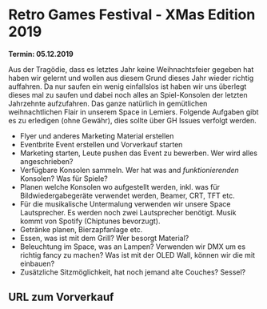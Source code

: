 # Retro Games Festival - XMas Edition 2019

__Termin: 05.12.2019__

Aus der Tragödie, dass es letztes Jahr keine Weihnachtsfeier gegeben hat haben wir gelernt und wollen aus diesem Grund dieses Jahr wieder richtig auffahren. Da nur saufen ein wenig einfallslos ist haben wir uns überlegt dieses mal zu saufen und dabei noch alles an Spiel-Konsolen der letzten Jahrzehnte aufzufahren. Das ganze natürlich in gemütlichen weihnachtlichen Flair in unserem Space in Lemiers.
Folgende Aufgaben gibt es zu erledigen (ohne Gewähr), dies sollte über GH Issues verfolgt werden.
* Flyer und anderes Marketing Material erstellen
* Eventbrite Event erstellen und Vorverkauf starten
* Marketing starten, Leute pushen das Event zu bewerben. Wer wird alles angeschrieben?
* Verfügbare Konsolen sammeln. Wer hat was and *funktionierenden* Konsolen? Was für Spiele?
* Planen welche Konsolen wo aufgestellt werden, inkl. was für Bildwiedergabegeräte verwendet werden, Beamer, CRT, TFT etc.
* Für die musikalische Untermalung verwenden wir unsere Space Lautsprecher. Es werden noch zwei Lautsprecher benötigt. Musik kommt von Spotify (Chiptunes bevorzugt).
* Getränke planen, Bierzapfanlage etc.
* Essen, was ist mit dem Grill? Wer besorgt Material?
* Beleuchtung im Space, was an Lampen? Verwenden wir DMX um es richtig fancy zu machen? Was ist mit der OLED Wall, können wir die mit einbauen?
* Zusätzliche Sitzmöglichkeit, hat noch jemand alte Couches? Sessel?

## URL zum Vorverkauf
